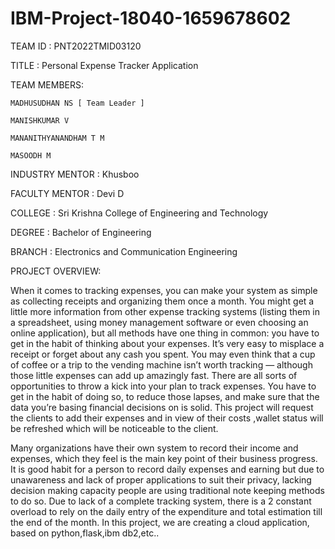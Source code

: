 # IBM-Project-18040-1659678602

TEAM ID : PNT2022TMID03120

TITLE : Personal Expense Tracker Application


TEAM MEMBERS:

    MADHUSUDHAN NS [ Team Leader ]

    MANISHKUMAR V

    MANANITHYANANDHAM T M

    MASOODH M

INDUSTRY MENTOR : 
Khusboo

FACULTY MENTOR : 
Devi D

COLLEGE : Sri Krishna College of Engineering and Technology

DEGREE : Bachelor of Engineering

BRANCH : Electronics and Communication Engineering

PROJECT OVERVIEW:

   When it comes to tracking expenses, you can make your system as simple as collecting receipts and organizing them once a month.
You might get a little more information from other expense tracking systems (listing them in a spreadsheet, using money management software or even choosing an online application), but all methods have one thing in common: you have to get in the habit of thinking about your expenses.
It’s very easy to misplace a receipt or forget about any cash you spent. You may even think that a cup of coffee or a trip to the vending machine isn’t worth tracking — although those little expenses can add up amazingly fast.
There are all sorts of opportunities to throw a kick into your plan to track expenses. You have to get in the habit of doing so, to reduce those lapses, and make sure that the data you’re basing financial decisions on is solid.
This project will request the clients to add their expenses and in view of their costs ,wallet status will be refreshed which will be noticeable to the client.

   Many organizations have their own system to record their income and expenses, which they feel is the main key point of their business progress. It is good habit for a person to record daily expenses and earning but due to unawareness and lack of proper applications to suit their privacy, lacking decision making capacity people are using traditional note keeping methods to do so. Due to lack of a complete tracking system, there is a 2 constant overload to rely on the daily entry of the expenditure and total estimation till the end of the month. In this project, we are creating a cloud application, based on python,flask,ibm db2,etc..


